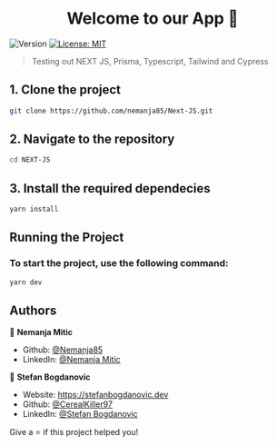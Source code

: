 <h1 align="center">Welcome to our App 👋</h1>
<p>
  <img alt="Version" src="https://img.shields.io/badge/version-0.1-blue.svg?cacheSeconds=2592000" />
  <a href="#" target="_blank">
    <img alt="License: MIT" src="https://img.shields.io/badge/License-MIT-yellow.svg" />
  </a>
</p>

>Testing out NEXT JS, Prisma, Typescript, Tailwind and Cypress

## 1. Clone the project

```sh
git clone https://github.com/nemanja85/Next-JS.git
```
## 2. Navigate to the repository

```sh
cd NEXT-JS
```
## 3. Install the required dependecies

```sh
yarn install
```

## Running the Project
### To start the project, use the following command:

```sh
yarn dev
```

## Authors


👤 **Nemanja Mitic**
* Github: [@Nemanja85](https://github.com/nemanja85)
* LinkedIn: [@Nemanja Mitic](https://www.linkedin.com/in/nemanjamitic1985/)


👤 **Stefan Bogdanovic**
* Website: https://stefanbogdanovic.dev
* Github: [@CerealKiller97](https://github.com/CerealKiller97)
* LinkedIn: [@Stefan Bogdanovic](https://linkedin.com/in/bogdanovic-stefan)


Give a ⭐️ if this project helped you!
